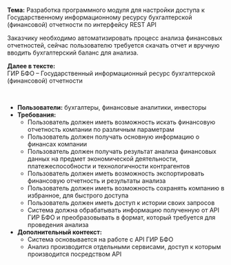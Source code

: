 <b>Тема:</b> Разработка программного модуля для настройки доступа к Государственному информационному ресурсу бухгалтерской (финансовой) отчетности по интерфейсу REST API

Заказчику необходимо автоматизировать процесс анализа финансовых отчетностей, сейчас пользователю требуется скачать отчет и вручную вводить бухгалтерский баланс для анализа.

<b>Далее в тексте:</b>
<br/>ГИР БФО – Государственный информационный ресурс бухгалтерской (финансовой) отчетности

<br/>
<ul>
 <li><b>Пользователи:</b> бухгалтеры, финансовые аналитики, инвесторы</li>
  <li><b>Требования:</b>
    <ul>
      <li>Пользователь должен иметь возможность искать финансовую отчетность компании по различным параметрам</li>
      <li>Пользователь должен получать основную информацию о финансах компании</li>
      <li>Пользователь должен получать результат анализа финансовых данных на предмет экономической деятельности, платежеспособности и технологичности контрагентов</li>
      <li>Пользователь должен иметь возможность экспортировать финансовую отчетность и результаты анализа</li>
      <li>Пользователь должен иметь возможность сохранять компанию в избранное, для быстрого доступа</li>
      <li>Пользователь должен иметь доступ к истории своих запросов</li>
      <li>Система должна обрабатывать информацию полученную от API ГИР БФО и преобразовывать в формат, который требуется для проведения анализа</li>
    </ul>
  </li>
 <li><b>Дополнительный контекст:</b>
   <ul>
      <li>Система основывается на работе с API ГИР БФО</li>
     <li>Анализ производится отдельными сервисами, доступ к которым производится посредством API</li>    
    </ul>
 </li>
</ul>